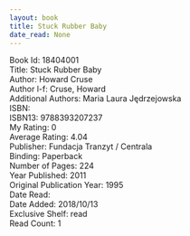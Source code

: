 ```yaml
---
layout: book
title: Stuck Rubber Baby
date_read: None
---
```


Book Id: 18404001<br />
Title: Stuck Rubber Baby<br />
Author: Howard Cruse<br />
Author l-f: Cruse, Howard<br />
Additional Authors: Maria Laura Jędrzejowska<br />
ISBN: <br />
ISBN13: 9788393207237<br />
My Rating: 0<br />
Average Rating: 4.04<br />
Publisher: Fundacja Tranzyt / Centrala<br />
Binding: Paperback<br />
Number of Pages: 224<br />
Year Published: 2011<br />
Original Publication Year: 1995<br />
Date Read: <br />
Date Added: 2018/10/13<br />
Exclusive Shelf: read<br />
Read Count: 1<br />

